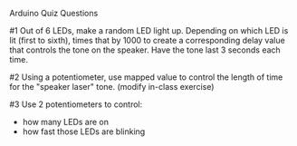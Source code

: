 Arduino Quiz Questions

#1
Out of 6 LEDs, make a random LED light up. Depending on which LED is lit (first to sixth), times that by 1000 to create a corresponding delay value that controls the tone on the speaker. Have the tone last 3 seconds each time.

#2
Using a potentiometer, use mapped value to control the length of time for the "speaker laser" tone. (modify in-class exercise)

#3
Use 2 potentiometers to control:
- how many LEDs are on
- how fast those LEDs are blinking